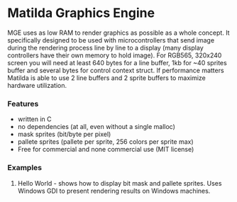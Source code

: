 # Matilda Graphics Engine

MGE uses as low RAM to render graphics as possible as a whole concept. It specifically designed to be used with microcontrollers that send image during the rendering process line by line to a display (many display controllers have their own memory to hold image). For RGB565, 320x240 screen you will need at least 640 bytes for a line buffer, 1kb for ~40 sprites buffer and several bytes for control context struct. If performance matters Matilda is able to use 2 line buffers and 2 sprite buffers to maximize hardware utilization.

### Features

- written in C
- no dependencies (at all, even without a single malloc)
- mask sprites (bit/byte per pixel)
- pallete sprites (pallete per sprite, 256 colors per sprite max)
- Free for commercial and none commercial use (MIT license)

### Examples

1. Hello World - shows how to display bit mask and pallete sprites. Uses Windows GDI to present rendering results on Windows machines.
